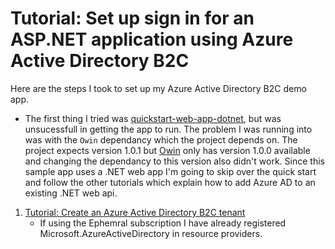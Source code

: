 # Tutorial: Set up sign in for an ASP.NET application using Azure Active Directory B2C

Here are the steps I took to set up my Azure Active Directory B2C demo app.

- The first thing I tried was [quickstart-web-app-dotnet](https://learn.microsoft.com/en-us/azure/active-directory-b2c/quickstart-web-app-dotnet), but was unsucessfull in getting the app to run. The problem I was running into was with the `Owin` dependancy which the project depends on. The project expects version 1.0.1 but [Owin](https://www.nuget.org/packages/Owin/1.0.0?_src=template) only has version 1.0.0 available and changing the dependancy to this version also didn't work. Since this sample app uses a .NET web app I'm going to skip over the quick start and follow the other tutorials which explain how to add Azure AD to an existing .NET web api.

1. [Tutorial: Create an Azure Active Directory B2C tenant](https://learn.microsoft.com/en-us/azure/active-directory-b2c/tutorial-create-tenant)
   - If using the Ephemral subscription I have already registered Microsoft.AzureActiveDirectory in resource providers.
